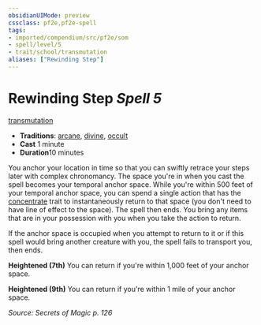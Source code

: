 ```yaml
---
obsidianUIMode: preview
cssclass: pf2e,pf2e-spell
tags:
- imported/compendium/src/pf2e/som
- spell/level/5
- trait/school/transmutation
aliases: ["Rewinding Step"]
---
```

# Rewinding Step *Spell 5*   
[transmutation](transmutation.md)  

- **Traditions**: [arcane](arcane.md), [divine](divine.md), [occult](occult.md)
- **Cast** 1 minute 
- **Duration**10 minutes

You anchor your location in time so that you can swiftly retrace your steps later with complex chronomancy. The space you're in when you cast the spell becomes your temporal anchor space. While you're within 500 feet of your temporal anchor space, you can spend a single action that has the [concentrate](concentrate.md) trait to instantaneously return to that space (you don't need to have line of effect to the space). The spell then ends. You bring any items that are in your possession with you when you take the action to return.

If the anchor space is occupied when you attempt to return to it or if this spell would bring another creature with you, the spell fails to transport you, then ends.

**Heightened (7th)** You can return if you're within 1,000 feet of your anchor space.

**Heightened (9th)** You can return if you're within 1 mile of your anchor space.

*Source: Secrets of Magic p. 126*